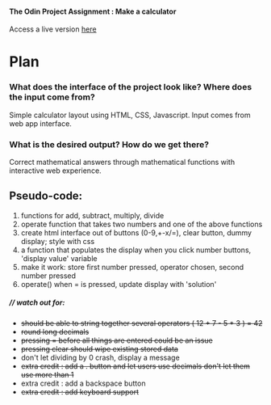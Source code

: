 #### The Odin Project Assignment : Make a calculator

Access a live version [here](https://bvwtgt.xyz/calculator/)

# Plan

### What does the interface of the project look like? Where does the input come from?

Simple calculator layout using HTML, CSS, Javascript. Input comes from web app interface.

### What is the desired output? How do we get there?

Correct mathematical answers through mathematical functions with interactive web experience.

## Pseudo-code:
1. functions for add, subtract, multiply, divide 
2. operate function that takes two numbers and one of the above functions
3. create html interface out of buttons (0-9,+-x/=), clear button, dummy display; style with css
4. a function that populates the display when you click number buttons, 'display value' variable
5. make it work: store first number pressed, operator chosen, second number pressed
6. operate() when = is pressed, update display with 'solution'


##### // watch out for:
* ~~should be able to string together several operators ( 12 + 7 - 5 * 3 ) = 42~~
* ~~round long decimals~~
* ~~pressing = before all things are entered could be an issue~~
* ~~pressing clear should wipe existing stored data~~
* don't let dividing by 0 crash, display a message
* ~~extra credit : add a . button and let users use decimals don't let them use more than 1~~
* extra credit : add a backspace button
* ~~extra credit : add keyboard support~~


